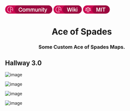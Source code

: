 [![Community](https://raw.githubusercontent.com/CorellanStoma/CorellanStoma/master/shields/community.png)](https://discord.gg/8W8E39Z)
[![Wiki](https://raw.githubusercontent.com/CorellanStoma/CorellanStoma/master/shields/wiki.png)](https://crearts.wiki/)
[![License](https://raw.githubusercontent.com/CorellanStoma/CorellanStoma/master/shields/license.png)](https://raw.githubusercontent.com/CorellanStoma/Ace-of-Spades/main/license.md)

<h1 align=center> Ace of Spades</h1>
<h3 align=center> Some Custom Ace of Spades Maps. </h3>


## Hallway 3.0

![image](https://user-images.githubusercontent.com/58918358/116629475-9f994800-a951-11eb-8742-ec35cc0ba3ec.png)

![image](https://user-images.githubusercontent.com/58918358/116629700-17677280-a952-11eb-97e8-1449ba16b26a.png)

![image](https://user-images.githubusercontent.com/58918358/116629773-4d0c5b80-a952-11eb-9f96-a1d6538b687e.png)

![image](https://user-images.githubusercontent.com/58918358/116629782-4f6eb580-a952-11eb-9652-9db9f6a48d63.png)
